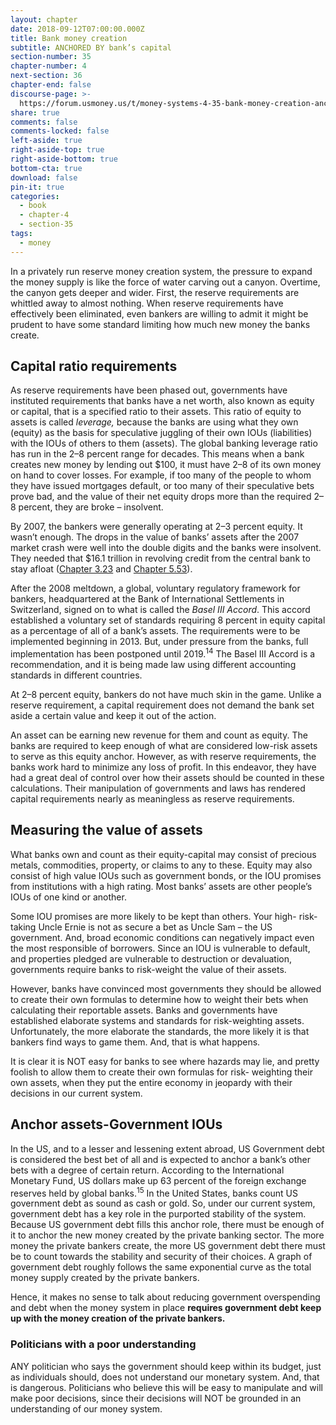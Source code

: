 ```yaml
---
layout: chapter
date: 2018-09-12T07:00:00.000Z
title: Bank money creation
subtitle: ANCHORED BY bank’s capital
section-number: 35
chapter-number: 4
next-section: 36
chapter-end: false
discourse-page: >-
  https://forum.usmoney.us/t/money-systems-4-35-bank-money-creation-anchored-by-bank-s-capital/
share: true
comments: false
comments-locked: false
left-aside: true
right-aside-top: true
right-aside-bottom: true
bottom-cta: true
download: false
pin-it: true
categories:
  - book
  - chapter-4
  - section-35
tags:
  - money
---
```

In a privately run reserve money creation system, the pressure to
expand the money supply is like the force of water carving out a
canyon. Overtime, the canyon gets deeper and wider. First, the
reserve requirements are whittled away to almost nothing. When
reserve requirements have effectively been eliminated, even bankers
are willing to admit it might be prudent to have some standard
limiting how much new money the banks create.

## Capital ratio requirements

As reserve requirements have been phased out, governments have
instituted requirements that banks have a net worth, also known as
equity or capital, that is a specified ratio to their assets. This ratio
of equity to assets is called _leverage,_ because the banks are using
what they own (equity) as the basis for speculative juggling of their
own IOUs (liabilities) with the IOUs of others to them (assets). The
global banking leverage ratio has run in the 2–8 percent range for
decades. This means when a bank creates new money by lending
out $100, it must have $2–$8 of its own money on hand to cover
losses. For example, if too many of the people to whom they have
issued mortgages default, or too many of their speculative bets prove
bad, and the value of their net equity drops more than the required
2–8 percent, they are broke – insolvent.

By 2007, the bankers were generally operating at 2–3 percent equity.
It wasn’t enough. The drops in the value of banks’ assets after the
2007 market crash were well into the double digits and the banks
were insolvent. They needed that $16.1 trillion in revolving credit
from the central bank to stay afloat ([Chapter 3.23](https://usmoney.us/book/chapter-3/section-23) and [Chapter 5.53](https://usmoney.us/book/chapter-5/section-53)).

After the 2008 meltdown, a global, voluntary regulatory framework
for bankers, headquartered at the Bank of International Settlements
in Switzerland, signed on to what is called the _Basel III Accord_. This
accord established a voluntary set of standards requiring 8 percent in equity capital as a percentage of all of a bank’s assets. The
requirements were to be implemented beginning in 2013. But, under
pressure from the banks, full implementation has been postponed
until 2019.<sup>14</sup> The Basel III Accord is a recommendation, and it is
being made law using different accounting standards in different
countries.

At 2–8 percent equity, bankers do not have much skin in the game.
Unlike a reserve requirement, a capital requirement does not demand
the bank set aside a certain value and keep it out of the action.

An asset can be earning new revenue for them and count as equity.
The banks are required to keep enough of what are considered
low-risk assets to serve as this equity anchor. However, as with reserve
requirements, the banks work hard to minimize any loss of profit. In
this endeavor, they have had a great deal of control over how their
assets should be counted in these calculations. Their manipulation
of governments and laws has rendered capital requirements nearly as
meaningless as reserve requirements.

## Measuring the value of assets

What banks own and count as their equity-capital may consist of
precious metals, commodities, property, or claims to any to these.
Equity may also consist of high value IOUs such as government bonds,
or the IOU promises from institutions with a high rating. Most banks’
assets are other people’s IOUs of one kind or another.

Some IOU promises are more likely to be kept than others. Your high-
risk-taking Uncle Ernie is not as secure a bet as Uncle Sam – the US
government. And, broad economic conditions can negatively impact
even the most responsible of borrowers. Since an IOU is vulnerable
to default, and properties pledged are vulnerable to destruction or
devaluation, governments require banks to risk-weight the value of
their assets.

However, banks have convinced most governments they should be
allowed to create their own formulas to determine how to weight
their bets when calculating their reportable assets. Banks and governments have established elaborate systems and standards for risk-weighting assets. Unfortunately, the more elaborate the standards,
the more likely it is that bankers find ways to game them. And, that
is what happens.

It is clear it is NOT easy for banks to see where hazards may lie, and
pretty foolish to allow them to create their own formulas for risk-
weighting their own assets, when they put the entire economy in
jeopardy with their decisions in our current system.

## Anchor assets-Government IOUs

In the US, and to a lesser and lessening extent abroad, US
Government debt is considered the best bet of all and is expected to
anchor a bank’s other bets with a degree of certain return. According
to the International Monetary Fund, US dollars make up 63 percent
of the foreign exchange reserves held by global banks.<sup>15</sup> In the United
States, banks count US government debt as sound as cash or gold.
So, under our current system, government debt has a key role in
the purported stability of the system. Because US government debt
fills this anchor role, there must be enough of it to anchor the new
money created by the private banking sector. The more money the
private bankers create, the more US government debt there must be
to count towards the stability and security of their choices. A graph of
government debt roughly follows the same exponential curve as the
total money supply created by the private bankers.

Hence, it makes no sense to talk about reducing government
overspending and debt when the money system in place **requires
government debt keep up with the money creation of the
private bankers.**

### Politicians with a poor understanding

ANY politician who says the government should keep within its
budget, just as individuals should, does not understand our monetary
system. And, that is dangerous. Politicians who believe this will be
easy to manipulate and will make poor decisions, since their decisions
will NOT be grounded in an understanding of our money system.
